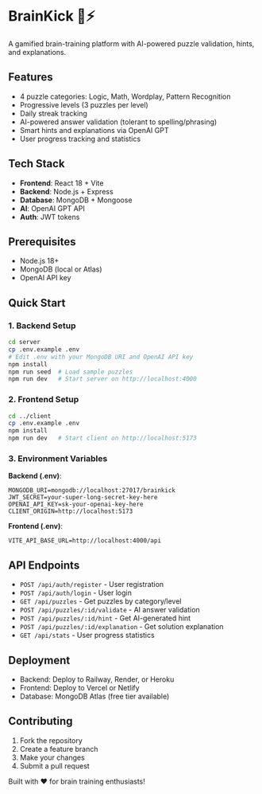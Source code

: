 # BrainKick 🧠⚡

A gamified brain-training platform with AI-powered puzzle validation, hints, and explanations.

## Features
- 4 puzzle categories: Logic, Math, Wordplay, Pattern Recognition  
- Progressive levels (3 puzzles per level)
- Daily streak tracking
- AI-powered answer validation (tolerant to spelling/phrasing)
- Smart hints and explanations via OpenAI GPT
- User progress tracking and statistics

## Tech Stack
- **Frontend**: React 18 + Vite
- **Backend**: Node.js + Express
- **Database**: MongoDB + Mongoose
- **AI**: OpenAI GPT API
- **Auth**: JWT tokens

## Prerequisites
- Node.js 18+
- MongoDB (local or Atlas)
- OpenAI API key

## Quick Start

### 1. Backend Setup
```bash
cd server
cp .env.example .env
# Edit .env with your MongoDB URI and OpenAI API key
npm install
npm run seed  # Load sample puzzles
npm run dev   # Start server on http://localhost:4000
```

### 2. Frontend Setup
```bash
cd ../client
cp .env.example .env
npm install
npm run dev   # Start client on http://localhost:5173
```

### 3. Environment Variables

**Backend (.env)**:
```
MONGODB_URI=mongodb://localhost:27017/brainkick
JWT_SECRET=your-super-long-secret-key-here
OPENAI_API_KEY=sk-your-openai-key-here
CLIENT_ORIGIN=http://localhost:5173
```

**Frontend (.env)**:
```
VITE_API_BASE_URL=http://localhost:4000/api
```

## API Endpoints
- `POST /api/auth/register` - User registration
- `POST /api/auth/login` - User login
- `GET /api/puzzles` - Get puzzles by category/level
- `POST /api/puzzles/:id/validate` - AI answer validation
- `POST /api/puzzles/:id/hint` - Get AI-generated hint
- `POST /api/puzzles/:id/explanation` - Get solution explanation
- `GET /api/stats` - User progress statistics

## Deployment
- Backend: Deploy to Railway, Render, or Heroku
- Frontend: Deploy to Vercel or Netlify
- Database: MongoDB Atlas (free tier available)

## Contributing
1. Fork the repository
2. Create a feature branch
3. Make your changes
4. Submit a pull request

Built with ❤️ for brain training enthusiasts!
